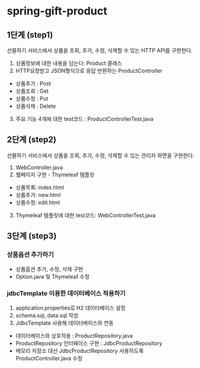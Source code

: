 # spring-gift-product

## 1단계 (step1)
선물하기 서비스에서 상품을 조회, 추가, 수정, 삭제할 수 있는 HTTP API를 구현한다.

1. 상품정보에 대한 내용을 담는다: Product 클래스
2. HTTP요청받고 JSON형식으로 응답 반환하는 ProductController
- 상품추가 : Post
- 상품조회 : Get
- 상품수정 : Put
- 상품삭제 : Delete
3. 주요 기능 4개에 대한 test코드 : ProductControllerTest.java

## 2단계 (step2)
선물하기 서비스에서 상품을 조회, 추가, 수정, 삭제할 수 있는 관리자 화면을 구현한다.

1. WebController.java
2. 웹페이지 구현 - Thymeleaf 템플릿
- 상품목록: index.html
- 상품추가: new.html
- 상품수정: edit.html
3. Thymeleaf 템플릿에 대한 test코드: WebControllerTest.java

## 3단계 (step3)
### 상품옵션 추가하기
- 상품옵션 추가, 수정, 삭제 구현
- Option.java 및 Thymeleaf 수정

### jdbcTemplate 이용한 데이터베이스 적용하기
1. application.properties로 H2 데이터베이스 설정
2. schema.sql, data.sql 작성
3. JdbcTemplate 사용해 데이터베이스와 연동
- 데이터베이스와 상호작용 : ProductRepository.java
- ProductRepository 인터페이스 구현 : JdbcProductRepository
- 메모리 저장소 대신 JdbcProductRepository 사용하도록 ProductController.java 수정
